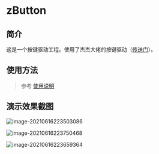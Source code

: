 # zButton

## 简介

这是一个按键驱动工程。使用了杰杰大佬的按键驱动（[传送门](https://github.com/jiejieTop/ButtonDrive.git)）。

## 使用方法

> 参考 [使用说明](project\HARDWARE\ButtonDrive\README.md)

## 演示效果截图

![image-20210616223503086](C:\Users\lucas\AppData\Roaming\Typora\typora-user-images\image-20210616223503086.png)

![image-20210616223750468](C:\Users\lucas\AppData\Roaming\Typora\typora-user-images\image-20210616223750468.png)

![image-20210616223659364](C:\Users\lucas\AppData\Roaming\Typora\typora-user-images\image-20210616223659364.png)

